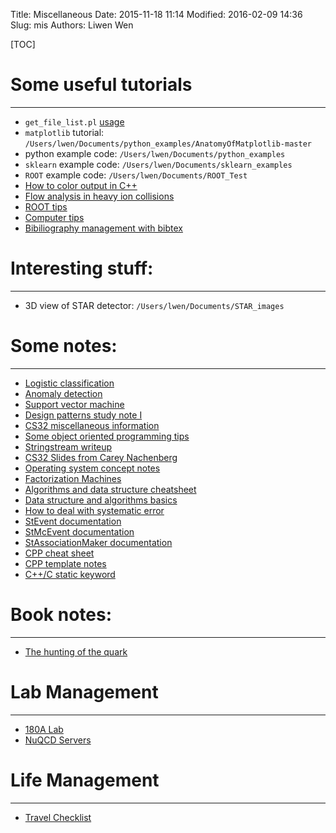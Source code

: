 Title: Miscellaneous 
Date: 2015-11-18 11:14
Modified: 2016-02-09 14:36
Slug: mis
Authors: Liwen Wen

[TOC]

# Some useful tutorials
- - -
* `get_file_list.pl` [usage](https://drupal.star.bnl.gov/STAR/comp/sofi/filecatalog/user-manual)
* `matplotlib` tutorial: `/Users/lwen/Documents/python_examples/AnatomyOfMatplotlib-master`
* python example code: `/Users/lwen/Documents/python_examples`
* `sklearn` example code: `/Users/lwen/Documents/sklearn_examples`
* `ROOT` example code: `/Users/lwen/Documents/ROOT_Test`
* [How to color output in C++]({filename}/mis/color_output.md)
* [Flow analysis in heavy ion collisions]({filename}/mis/flow.md)
* [ROOT tips]({filename}/mis/)
* [Computer tips]({filename}/mis/mis_tips.md)
* [Bibiliography management with bibtex](https://www.sharelatex.com/learn/Bibliography_management_with_bibtex)

# Interesting stuff:
- - -
* 3D view of STAR detector: `/Users/lwen/Documents/STAR_images` 

# Some notes:
- - -
* [Logistic classification]({filename}/mis/logistic_classification_notes.md)
* [Anomaly detection]({filename}/mis/anomaly_detection.md)
* [Support vector machine]({filename}/mis/support_vector_machines.md)
* [Design patterns study note I]({filename}/mis/design_patterns_i.md)
* [CS32 miscellaneous information]({filename}/mis/cs32_mis.md)
* [Some object oriented programming tips]({filename}/data/oodtips.pdf)
* [Stringstream writeup]({filename}/data/stringstream.txt)
* [CS32 Slides from Carey Nachenberg](https://drive.google.com/drive/u/0/folders/0B3ZmSZ7JPYZ6TFI0UWI4Q09sLWc)
* [Operating system concept notes]({filename}/mis/operating_system.md)
* [Factorization Machines]({filename}/mis/fm.md)
* [Algorithms and data structure cheatsheet](http://algs4.cs.princeton.edu/cheatsheet/)
* [Data structure and algorithms basics](https://gist.github.com/TSiege/cbb0507082bb18ff7e4b)
* [How to deal with systematic error]({filename}/mis/sys_error.md)
* [StEvent documentation](https://drive.google.com/file/d/0B3ZmSZ7JPYZ6WDQ3TGpxZkw5MDg/view?usp=sharing)
* [StMcEvent documentation](https://drive.google.com/file/d/0B3ZmSZ7JPYZ6b1dlaDlWcmtmYkk/view?usp=sharing)
* [StAssociationMaker documentation](https://drive.google.com/file/d/0B3ZmSZ7JPYZ6RnhNX0VWYXlhNDQ/view?usp=sharing)
* [CPP cheat sheet](https://drive.google.com/file/d/0B3ZmSZ7JPYZ6QnRMeVFKR3JLbEk/view?usp=sharing)
* [CPP template notes](https://drive.google.com/file/d/0B3ZmSZ7JPYZ6R0puS1NCZ0E1d0E/view?usp=sharing)
* [C++/C static keyword]()

# Book notes:
- - -
* [The hunting of the quark]({filename}/mis/quark_hunting.md)

# Lab Management
- - -
* [180A Lab]({filename}/mis/180A.md) 
* [NuQCD Servers]({filename}/mis/server_maintenance.md)

# Life Management
- - -
* [Travel Checklist]({filename}/mis/travel_checklist.md)
